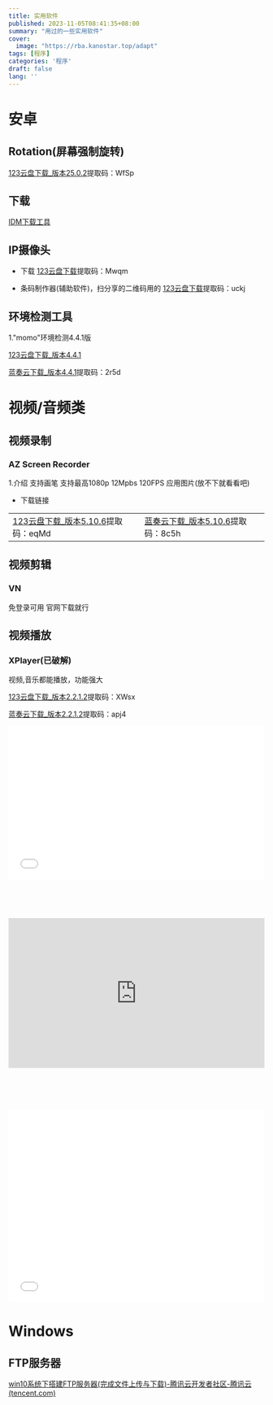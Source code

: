 ```yaml
---
title: 实用软件
published: 2023-11-05T08:41:35+08:00
summary: "用过的一些实用软件"
cover:
  image: "https://rba.kanostar.top/adapt"
tags: [程序]
categories: '程序'
draft: false 
lang: ''
---
```


# 安卓

## Rotation(屏幕强制旋转)
[123云盘下载_版本25.0.2](https://www.123pan.com/s/wkn6Vv-QVpiH.html)提取码：WfSp

## 下载
[IDM下载工具](https://www.123pan.com/s/wkn6Vv-rkfiH.html)

## IP摄像头
- 下载
[123云盘下载](https://www.123pan.com/s/wkn6Vv-vgfiH.html)提取码：Mwqm

- 条码制作器(辅助软件)，扫分享的二维码用的
[123云盘下载](https://www.123pan.com/s/wkn6Vv-TgfiH.html)提取码：uckj

## 环境检测工具
1."momo"环境检测4.4.1版

[123云盘下载_版本4.4.1](https://www.123pan.com/s/wkn6Vv-eipiH.html)

[蓝奏云下载_版本4.4.1](https://wwp.lanzoup.com/iC9SP1dug0qh)提取码：2r5d


# 视频/音频类

## 视频录制
### AZ Screen Recorder
1.介绍
支持画笔
支持最高1080p 12Mpbs 120FPS
应用图片(放不下就看看吧)
- 下载链接

|||
|---|---|
|[123云盘下载_版本5.10.6](https://www.123pan.com/s/wkn6Vv-3VpiH.html)提取码：eqMd|[蓝奏云下载_版本5.10.6](https://wwp.lanzoup.com/iM4H51dug88h)提取码：8c5h|

## 视频剪辑
### VN
免登录可用
官网下载就行

## 视频播放
### XPlayer(已破解)
视频,音乐都能播放，功能强大

[123云盘下载_版本2.2.1.2](https://www.123pan.com/s/wkn6Vv-hVpiH.html)提取码：XWsx

[蓝奏云下载_版本2.2.1.2](https://wwp.lanzoup.com/iW26T1dug49e)提取码：apj4





<div style="position: relative; width: 100%; height: 0; padding-bottom: 75%;"><iframe 
src="//s4oyai2k2.hn-bkt.clouddn.com/VIDEO_11260213182047.mp4" scrolling="no" border="0" 
frameborder="no" framespacing="0" allowfullscreen="true" style="position: absolute; width: 100%; 
height: 80%; left: 0; top: 0;"> </iframe></div>

<div style="position: relative; width: 100%; height: 0; padding-bottom: 75%;"><iframe 
src="https://3026320471.qnqcdn.net:22443/qn-v8wGeHUAvKSZLNhoiFj4uMVYtWjsUJSk2XG0aLw4.pycdn.qupeiyin.cn/dubbing/2016-01-07/1452156944316mdamt454nwz.mp4" scrolling="no" border="0" 
frameborder="no" framespacing="0" allowfullscreen="true" style="position: absolute; width: 100%; 
height: 78%; left: 0; top: 0;"> </iframe></div>

<div style="position: relative; width: 100%; height: 0; padding-bottom: 75%;"><iframe 
src="//player.bilibili.com/player.html?aid=39807850&cid=69927212&page=1" scrolling="no" border="0" 
frameborder="no" framespacing="0" allowfullscreen="true" style="position: absolute; width: 100%; 
height: 100%; left: 0; top: 0;"> </iframe></div>


# Windows

## FTP服务器
[win10系统下搭建FTP服务器(完成文件上传与下载)-腾讯云开发者社区-腾讯云 (tencent.com)](https://cloud.tencent.com/developer/article/1935592)
